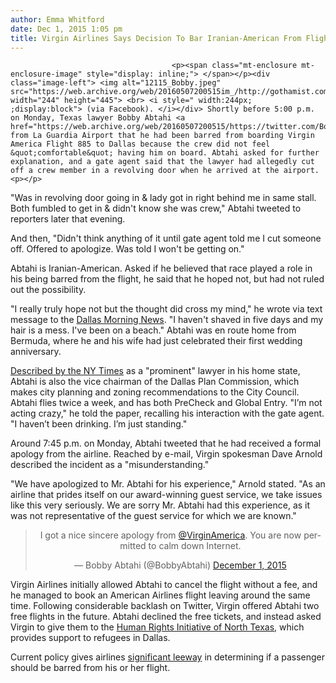 ```yaml
---
author: Emma Whitford
date: Dec 1, 2015 1:05 pm
title: Virgin Airlines Says Decision To Bar Iranian-American From Flight Was "Misunderstanding"
---
```


	
										<p><span class="mt-enclosure mt-enclosure-image" style="display: inline;"> </span></p><div class="image-left"> <img alt="12115_Bobby.jpeg" src="https://web.archive.org/web/20160507200515im_/http://gothamist.com/attachments/nyc_ewhitford/12115_Bobby.jpeg" width="244" height="445"> <br> <i style=" width:244px; ;display:block"> (via Facebook). </i></div> Shortly before 5:00 p.m. on Monday, Texas lawyer Bobby Abtahi <a href="https://web.archive.org/web/20160507200515/https://twitter.com/BobbyAbtahi/status/671445135721439233">tweeted</a> from La Guardia Airport that he had been barred from boarding Virgin America Flight 885 to Dallas because the crew did not feel &quot;comfortable&quot; having him on board. Abtahi asked for further explanation, and a gate agent said that the lawyer had allegedly cut off a crew member in a revolving door when he arrived at the airport. <p></p>

<p>&quot;Was in revolving door going in &amp; lady got in right behind me in same stall. Both fumbled to get in &amp; didn&apos;t know she was crew,&quot; Abtahi tweeted to reporters later that evening. </p>

<p>And then, &quot;Didn&apos;t think anything of it until gate agent told me I cut someone off. Offered to apologize. Was told I won&apos;t be getting on.&quot; </p>

<p>Abtahi is Iranian-American. Asked if he believed that race played a role in his being barred from the flight, he said that he hoped not, but had not ruled out the possibility. </p>

<p>&quot;I really truly hope not but the thought did cross my mind,&quot; he wrote via text message to the <a href="https://web.archive.org/web/20160507200515/http://cityhallblog.dallasnews.com/2015/11/dallas-plan-commissioner-bobby-abtahi-says-virgin-america-kicked-him-off-a-new-york-flight-today.html/">Dallas Morning News</a>. &quot;I haven&apos;t shaved in five days and my hair is a mess. I&apos;ve been on a beach.&quot; Abtahi was en route home from Bermuda, where he and his wife had just celebrated their first wedding anniversary. </p>

<p><a href="https://web.archive.org/web/20160507200515/http://www.nytimes.com/2015/12/01/nyregion/lawyer-is-refused-boarding-on-la-guardia-flight-after-revolving-door-mix-up.html?partner=rss&amp;emc=rss&amp;_r=0">Described by the NY Times</a> as a &quot;prominent&quot; lawyer in his home state, Abtahi is also the vice chairman of the Dallas Plan Commission, which makes city planning and zoning recommendations to the City Council. Abtahi flies twice a week, and has both PreCheck and Global Entry. &quot;I&#x2019;m not acting crazy,&quot; he told the paper, recalling his interaction with the gate agent. &quot;I haven&#x2019;t been drinking. I&#x2019;m just standing.&quot; </p>

<p>Around 7:45 p.m. on Monday, Abtahi tweeted that he had received a formal apology from the airline. Reached by e-mail, Virgin spokesman Dave Arnold described the incident as a &quot;misunderstanding.&quot; </p>

<p>&quot;We have apologized to Mr. Abtahi for his experience,&quot; Arnold stated. &quot;As an airline that prides itself on our award-winning guest service, we take issues like this very seriously. We are sorry Mr. Abtahi had this experience, as it was not representative of the guest service for which we are known.&quot; </p>

<center><blockquote class="twitter-tweet" lang="en"><p lang="en" dir="ltr">I got a nice sincere apology from <a href="https://web.archive.org/web/20160507200515/https://twitter.com/VirginAmerica">@VirginAmerica</a>. You are now permitted to calm down Internet.</p>&#x2014; Bobby Abtahi (@BobbyAbtahi) <a href="https://web.archive.org/web/20160507200515/https://twitter.com/BobbyAbtahi/status/671490680334721024">December 1, 2015</a></blockquote> <script async src="//web.archive.org/web/20160507200515js_/http://platform.twitter.com/widgets.js" charset="utf-8"></script></center>

<p>Virgin Airlines initially allowed Abtahi to cancel the flight without a fee, and he managed to book an American Airlines flight leaving around the same time. Following considerable backlash on Twitter, Virgin offered Abtahi two free flights in the future. Abtahi declined the free tickets, and instead asked Virgin to give them to the <a href="https://web.archive.org/web/20160507200515/http://www.hrionline.org/">Human Rights Initiative of North Texas</a>, which provides support to refugees in Dallas. </p>

<p>Current policy gives airlines <a href="https://web.archive.org/web/20160507200515/http://jezebel.com/iranian-american-dallas-city-official-says-he-was-stopp-1745362193">significant leeway</a> in determining if a passenger should be barred from his or her flight.  </p>					
										
									
				